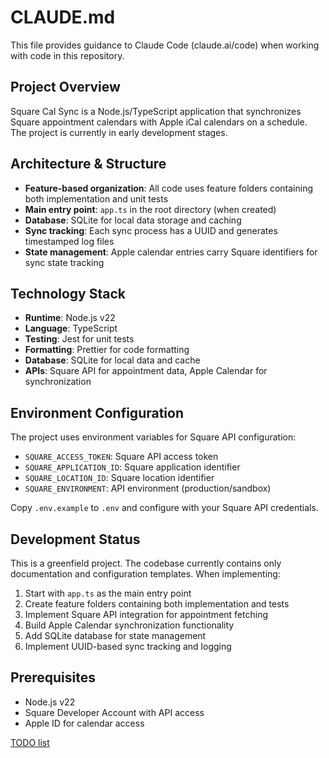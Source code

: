 # CLAUDE.md

This file provides guidance to Claude Code (claude.ai/code) when working with code in this repository.

## Project Overview

Square Cal Sync is a Node.js/TypeScript application that synchronizes Square appointment calendars with Apple iCal calendars on a schedule. The project is currently in early development stages.

## Architecture & Structure

- **Feature-based organization**: All code uses feature folders containing both implementation and unit tests
- **Main entry point**: `app.ts` in the root directory (when created)
- **Database**: SQLite for local data storage and caching
- **Sync tracking**: Each sync process has a UUID and generates timestamped log files
- **State management**: Apple calendar entries carry Square identifiers for sync state tracking

## Technology Stack

- **Runtime**: Node.js v22
- **Language**: TypeScript
- **Testing**: Jest for unit tests
- **Formatting**: Prettier for code formatting
- **Database**: SQLite for local data and cache
- **APIs**: Square API for appointment data, Apple Calendar for synchronization

## Environment Configuration

The project uses environment variables for Square API configuration:
- `SQUARE_ACCESS_TOKEN`: Square API access token
- `SQUARE_APPLICATION_ID`: Square application identifier
- `SQUARE_LOCATION_ID`: Square location identifier
- `SQUARE_ENVIRONMENT`: API environment (production/sandbox)

Copy `.env.example` to `.env` and configure with your Square API credentials.

## Development Status

This is a greenfield project. The codebase currently contains only documentation and configuration templates. When implementing:

1. Start with `app.ts` as the main entry point
2. Create feature folders containing both implementation and tests
3. Implement Square API integration for appointment fetching
4. Build Apple Calendar synchronization functionality
5. Add SQLite database for state management
6. Implement UUID-based sync tracking and logging

## Prerequisites

- Node.js v22
- Square Developer Account with API access
- Apple ID for calendar access

[TODO list](./TODO.md)
